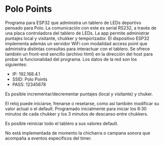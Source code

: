 # Polo Points
Programa para ESP32 que administra un tablero de LEDs deportivo pensado para Polo. La comunicación con este es serial RS232, a través de una placa controladora del tablero de LEDs.
La app permite administrar puntajes local y visitante, chukker y temporizador. El dispositivo ESP32 implementa además un servidor WiFi con modalidad access point que administra distintas consultas para interactuar con el tablero. Se ofrece también un front-end sencillo (archivo html) en la dirección del host para probar la funcionalidad del programa. Los datos de la red son los siguientes:
* IP: 192.168.4.1
* SSID: Polo Points
* PASS: 12345678

Es posible incrementar/decrementar puntajes (local y visitante) y chuker.

El reloj puede iniciarse, frenarse o resetarse, como así también modificar su valor actual o el default. Programado inicialmente para iniciar los 6:30 minutos de cada chukker y los 3 minutos de descanso entre chukkers.

Es posible reiniciar todo el tablero a sus valores default.

No está implementada de momento la chicharra o campana sonora que acompaña a eventos especificos del timer.